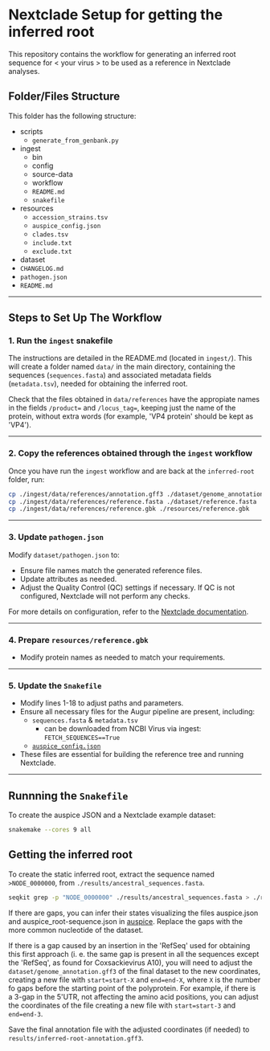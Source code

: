 # Nextclade Setup for getting the inferred root

This repository contains the workflow for generating an inferred root sequence for < your virus > to be used as a reference in Nextclade analyses. 

## Folder/Files Structure

This folder has the following structure:

- scripts
  - `generate_from_genbank.py`
- ingest
  - bin
  - config
  - source-data
  - workflow
  - `README.md`
  - `snakefile`
- resources
  - `accession_strains.tsv`
  - `auspice_config.json`
  - `clades.tsv`
  - `include.txt`
  - `exclude.txt`
- dataset
 - `CHANGELOG.md`
 - `pathogen.json`
 - `README.md`

---
## Steps to Set Up The Workflow

### 1. Run the `ingest` snakefile
The instructions are detailed in the README.md (located in `ingest/`).
This will create a folder named `data/` in the main directory, containing the sequences (`sequences.fasta`) and associated metadata fields (`metadata.tsv`), needed for obtaining the inferred root.

Check that the files obtained in `data/references` have the appropiate names in the fields `/product=` and `/locus_tag=`, keeping just the name of the protein, without extra words (for example, 'VP4 protein' should be kept as 'VP4').

---
### 2. Copy the references obtained through the `ingest` workflow

Once you have run the `ingest` workflow and are back at the `inferred-root` folder, run:

```bash
cp ./ingest/data/references/annotation.gff3 ./dataset/genome_annotation.gff3
cp ./ingest/data/references/reference.fasta ./dataset/reference.fasta
cp ./ingest/data/references/reference.gbk ./resources/reference.gbk
```

---
### 3. Update `pathogen.json`
Modify `dataset/pathogen.json` to:
- Ensure file names match the generated reference files.
- Update attributes as needed.
- Adjust the Quality Control (QC) settings if necessary. If QC is not configured, Nextclade will not perform any checks.

For more details on configuration, refer to the [Nextclade documentation](https://docs.nextstrain.org/projects/nextclade/en/latest/user/input-files/05-pathogen-config.html).

---
### 4. Prepare `resources/reference.gbk`
- Modify protein names as needed to match your requirements.

---
### 5. Update the `Snakefile`
- Modify lines 1-18 to adjust paths and parameters.
- Ensure all necessary files for the Augur pipeline are present, including:
  - `sequences.fasta` & `metadata.tsv` 
    - can be downloaded from NCBI Virus via ingest: `FETCH_SEQUENCES==True`
  - [`auspice_config.json`](resources/auspice_config.json)
- These files are essential for building the reference tree and running Nextclade.

---

## Runnning the `Snakefile`
To create the auspice JSON and a Nextclade example dataset:
```bash
snakemake --cores 9 all
```

## Getting the inferred root
To create the static inferred root, extract the sequence named `>NODE_0000000`, from `./results/ancestral_sequences.fasta`.

```bash
seqkit grep -p "NODE_0000000" ./results/ancestral_sequences.fasta > ./results/inferred-root.fasta
```

If there are gaps, you can infer their states visualizing the files auspice.json and auspice_root-sequence.json in [auspice](auspice.us/). Replace the gaps with the more common nucleotide of the dataset. 

If there is a gap caused by an insertion in the 'RefSeq' used for obtaining this first approach (i. e. the same gap is present in all the sequences except the 'RefSeq', as found for Coxsackievirus A10), you will need to adjust the `dataset/genome_annotation.gff3` of the final dataset to the new coordinates, creating a new file with `start=start-X` and `end=end-X`, where `X` is the number fo gaps before the starting point of the polyprotein. For example, if there is a 3-gap in the 5'UTR, not affecting the amino acid positions, you can adjust the coordinates of the file creating a new file with `start=start-3` and `end=end-3`.

Save the final annotation file with the adjusted coordinates (if needed) to `results/inferred-root-annotation.gff3`.
